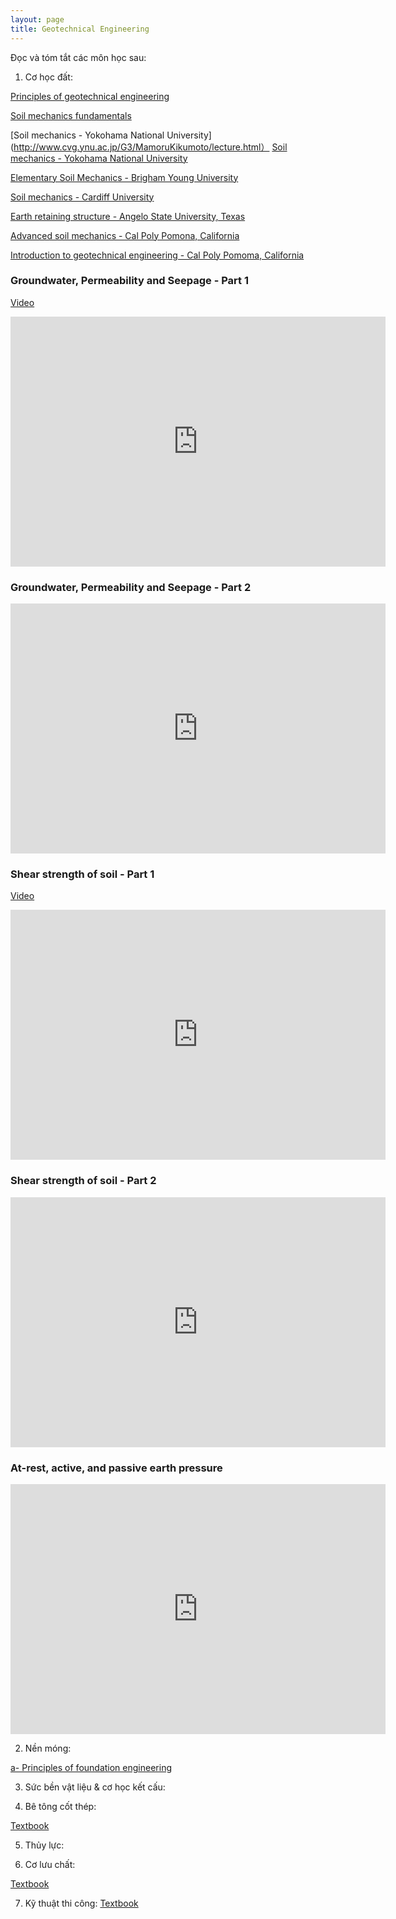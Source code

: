 ```yaml
---
layout: page
title: Geotechnical Engineering
---
```


Đọc và tóm tắt các môn học sau:

1) Cơ học đất:

[Principles of geotechnical engineering](https://drive.google.com/drive/folders/15UDTIKPqKLqKMSqBIEtaBFSJsRrT2Ovw)

[Soil mechanics fundamentals](https://drive.google.com/file/d/1xV_BsPy_KEqNbuCej4ZXmPWtTuObS186/view?usp=sharing)

[Soil mechanics - Yokohama National University](http://www.cvg.ynu.ac.jp/G3/MamoruKikumoto/lecture.html）
[Soil mechanics - Yokohama National University](http://www.cvg.ynu.ac.jp/G3/MamoruKikumoto/lecture.html)

[Elementary Soil Mechanics - Brigham Young University](https://www.youtube.com/watch?v=_arD9SDTK74&list=PLzBZ3hmMnx1KUOu8ZQItF7J2Stdo0tjhG)

[Soil mechanics - Cardiff University](http://co3eng.com/teaching/eat104.html)

[Earth retaining structure - Angelo State University, Texas](https://www.youtube.com/watch?v=AJQVSTLX0rA&list=PL_ZYN7hwTiZJKHOSC3xiXrSnv4skQk7tp)

[Advanced soil mechanics - Cal Poly Pomona, California](https://www.youtube.com/watch?v=i3bG4i1eSyw&list=PL_ZYN7hwTiZL-FWFNAXC4F-q3zj20XROb)

[Introduction to geotechnical engineering - Cal Poly Pomoma, California](https://www.youtube.com/channel/UCyt3w3SogxUSJ7RSxQusXXA/playlists)




### Groundwater, Permeability and Seepage - Part 1
[Video](https://www.youtube.com/watch?v=eCUJm5XDTuI)
<iframe width="600" height = "400" src="https://www.youtube.com/embed/eCUJm5XDTuI" frameborder="0" allowfullscreen></iframe>

### Groundwater, Permeability and Seepage - Part 2
<iframe width="600" height = "400" src="https://www.youtube.com/embed/lvIBR8wwyjI" frameborder="0" allowfullscreen></iframe>


### Shear strength of soil - Part 1
[Video](https://www.youtube.com/watch?v=BCFFUK3oVnA&t=277s)
<iframe width="600" height = "400" src="https://www.youtube.com/embed/BCFFUK3oVnA&t=277s" frameborder="0" allowfullscreen></iframe>


### Shear strength of soil - Part 2
<iframe width="600" height = "400" src="https://www.youtube.com/embed/BZh8LGCP7ts" frameborder="0" allowfullscreen></iframe>

### At-rest, active, and passive earth pressure
<iframe width="600" height = "400" src="https://www.youtube.com/embed/RC6-LJphzW4" frameborder="0" allowfullscreen></iframe>

2) Nền móng:

[a- Principles of foundation engineering](https://www.amazon.co.jp/Principles-Foundation-Engineering-Braja-Das/dp/1337705039/ref=sr_1_3?ie=UTF8&qid=1520865607&sr=8-3&keywords=principles+of+foundation+engineering)

3) Sức bền vật liệu & cơ học kết cấu:


4) Bê tông cốt thép:

[Textbook](https://drive.google.com/drive/folders/1VMCPKCU4n-cZZ_6P3QKxRBV4xHp3WLI4)

5) Thủy lực:

6) Cơ lưu chất:

[Textbook](https://drive.google.com/drive/folders/1VMCPKCU4n-cZZ_6P3QKxRBV4xHp3WLI4)

7) Kỹ thuật thi công:
[Textbook](https://drive.google.com/drive/folders/1HJmGecASx4PsCxlaqKNfJQLz8TaNpFFI)
